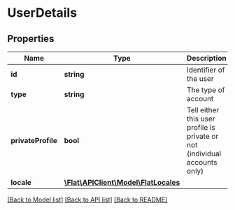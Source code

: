 # UserDetails

## Properties
Name | Type | Description | Notes
------------ | ------------- | ------------- | -------------
**id** | **string** | Identifier of the user | [optional] 
**type** | **string** | The type of account | [optional] 
**privateProfile** | **bool** | Tell either this user profile is private or not (individual accounts only) | [optional] 
**locale** | [**\Flat\APIClient\Model\FlatLocales**](FlatLocales.md) |  | [optional] 

[[Back to Model list]](../README.md#documentation-for-models) [[Back to API list]](../README.md#documentation-for-api-endpoints) [[Back to README]](../README.md)


